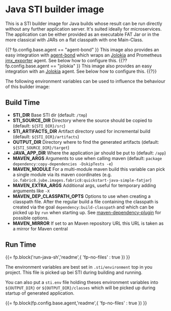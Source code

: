 # Java STI builder image

This is a STI builder image for Java builds whose result can be run
directly without any further application server. It's suited ideally
for microservices. The application can be either provided as an
executable FAT Jar or in the more classical with JARs on a flat
classpath with one Main-Class.

{{? fp.config.base.agent == "agent-bond" }}
This image also provides an easy integration with [agent-bond][1]
which wraps an [Jolokia][2] and Prometheus [jmx_exporter][3]
agent. See below how to configure this.
{{?? fp.config.base.agent == "jolokia" }}
This image also provides an easy integration with an [Jolokia][2] agent. 
See below how to configure this.
{{?}}

The following environment variables can be used to influence the
behaviour of this builder image:

## Build Time

* **STI_DIR** Base STI dir (default: `/tmp`)
* **STI_SOURCE_DIR** Directory where the source should be copied to (default: `${STI_DIR}/src`)
* **STI_ARTIFACTS_DIR** Artifact directory used for incremental build (default: `${STI_DIR}/artifacts`)
* **OUTPUT_DIR** Directory where to find the generated artifacts (default: `${STI_SOURCE_DIR}/target`)
* **JAVA_APP_DIR** Where the application jar should be put to (default: `/app`)
* **MAVEN_ARGS** Arguments to use when calling maven (default: `package dependency:copy-dependencies -DskipTests -e`)
* **MAVEN_MODULE** For a multi-module maven build this variable can pick a single module via its maven coordinates 
  (e.g. `io.fabric8.jube.images.fabric8:quickstart-java-simple-fatjar`)
* **MAVEN_EXTRA_ARGS** Additional args, useful for temporary adding arguments like `-X`
* **MAVEN_DEP_CLASSPATH_OPTS** Options to use when creating a classpath file. After the regular build a file containing 
  the classpath is created via the goal `dependency:build-classpath` and which can be picked up by `run` when starting up.
  See [maven-dependency-plugin](https://maven.apache.org/plugins/maven-dependency-plugin/build-classpath-mojo.html) 
  for possible options.
* **MAVEN_MIRROR** If set to an Maven repository URL this URL is taken as a mirror for Maven central

## Run Time

{{= fp.block('run-java-sh','readme',{ 'fp-no-files' : true }) }}

The environment variables are best set in `.sti/environment` top in
you project. This file is picked up bei STI during building and running.  

You can also put a `sti.env` file holding theses environment variables into `${OUTPUT_DIR}` or
`${OUTPUT_DIR}/classes` which will be picked up during startup of generated application.  

{{= fp.block(fp.config.base.agent,'readme',{ 'fp-no-files' : true }) }}

[1]: https://github.com/fabric8io/agent-bond
[2]: https://github.com/rhuss/jolokia
[3]: https://github.com/prometheus/jmx_exporter
